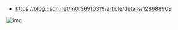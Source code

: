

- https://blog.csdn.net/m0_56910319/article/details/128688909

![img](https://p.ipic.vip/lgwc1s.png)